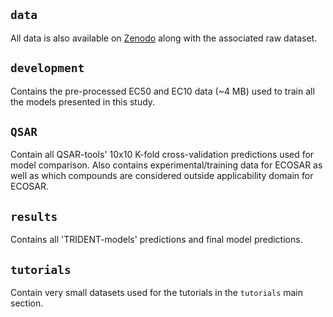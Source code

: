 ## `data`
All data is also available on [Zenodo](https://zenodo.org) along with the associated raw dataset. 

## `development`
Contains the pre-processed EC50 and EC10  data (~4 MB) used to train all the models presented in this study. 

## `QSAR`
Contain all QSAR-tools' 10x10 K-fold cross-validation predictions used for model comparison. Also contains experimental/training data for ECOSAR as well as which compounds are considered outside applicability domain for ECOSAR.

## `results`
Contains all 'TRIDENT-models' predictions and final model predictions.

## `tutorials` 
Contain very small datasets used for the tutorials in the `tutorials` main section. 
